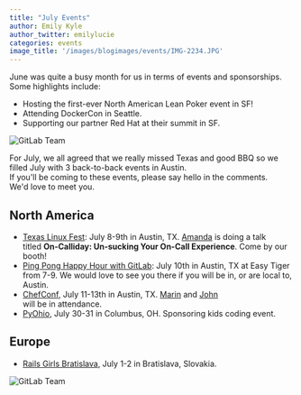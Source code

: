 ```yaml
---
title: "July Events"
author: Emily Kyle
author_twitter: emilylucie
categories: events
image_title: '/images/blogimages/events/IMG-2234.JPG'
---
```


June was quite a busy month for us in terms of events and sponsorships. Some highlights include:

- Hosting the first-ever North American Lean Poker event in SF!
- Attending DockerCon in Seattle.
- Supporting our partner Red Hat at their summit in SF.

<!-- more -->

![GitLab Team](/images/blogimages/events/IMG-9438.jpeg)

For July, we all agreed that we really missed Texas and good BBQ so we filled
July with 3 back-to-back events in Austin.
If you'll be coming to these events, please say hello in the comments.
We'd love to meet you.

## North America

- [Texas Linux Fest](http://2016.texaslinuxfest.org/): July 8-9th in Austin, TX. [Amanda] is doing a talk titled **On-Calliday: Un-sucking Your On-Call Experience**. Come by our booth!
- [Ping Pong Happy Hour with GitLab](https://www.eventbrite.com/e/gitlab-happy-hour-tickets-26101125168): July 10th in Austin, TX at Easy Tiger from 7-9. We would love to see you there if you will be in, or are local to, Austin.
- [ChefConf](https://chefconf.chef.io/), July 11-13th in Austin, TX. [Marin] and [John] will be in attendance.
- [PyOhio](http://pyohio.org/), July 30-31 in Columbus, OH. Sponsoring kids coding event.

## Europe

- [Rails Girls Bratislava](http://railsgirls.com/bratislava), July 1-2 in Bratislava, Slovakia.

![GitLab Team](/images/blogimages/events/t-shirt-rails-girls.png)


[team]: https://about.gitlab.com/team/
[Amanda]: https://twitter.com/AmbassadorAwsum
[Marin]: https://twitter.com/maxlazio
[Emily]: https://twitter.com/emilylucie
[John]: https://twitter.com/northrup

